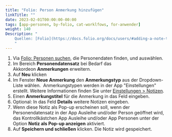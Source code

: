 ```yaml
---
title: "Folio: Person Anmerkung hinzufügen"
linkTitle: ""
date: 2023-02-01T00:00:00-00:00
tags: [app-personen, by-folio, cat-worklfows, for-anwender]
weight: 140
Description: "
    Quellen: [Folio](https://docs.folio.org/docs/users/#adding-a-note-to-a-user-record) & [GBV](https://info.gbv.de/pages/viewpage.action?pageId=841416763)
    "
---
```


1.  Via [Folio: Personen suchen](https://info.gbv.de/display/FOLIOGBVEXTERN/Folio%3A+Personen+suchen), die Personendaten finden, und auswählen.
2.  Im Bereich **Personendatensatz** bei Bedarf das Akkordeon **Anmerkungen** erweitern.
3.  Auf **Neu** klicken
4.  Im Fenster **Neue Anmerkung** den **Anmerkungstyp** aus der Dropdown-Liste wählen.  Anmerkungstypen werden in der App "Einstellungen" erstellt. Weitere Informationen finden Sie unter [Einstellungen > Notizen](https://info.gbv.de/pages/viewpage.action?pageId=844890132).
5.  Einen **Anmerkungstitel** für die Anmerkung in das Feld eingeben.
6.  Optional: In das Feld **Details** weitere Notizen eingeben.
7.  Wenn diese Notiz als Pop-up erscheinen soll, wenn der Personendatensatz in der App Ausleihe und/oder Person geöffnet wird, das Kontrollkästchen App Ausleihe und/oder App Personen unter der Option **Notiz als Pop-up anzeigen** aktiviert.
8.  Auf **Speichern und schließen** klicken. Die Notiz wird gespeichert.
